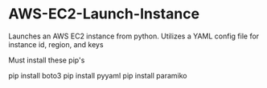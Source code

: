 # AWS-EC2-Launch-Instance
Launches an AWS EC2 instance from python. Utilizes a YAML config file for instance id, region, and keys


Must install these pip's

pip install boto3
pip install pyyaml
pip install paramiko
